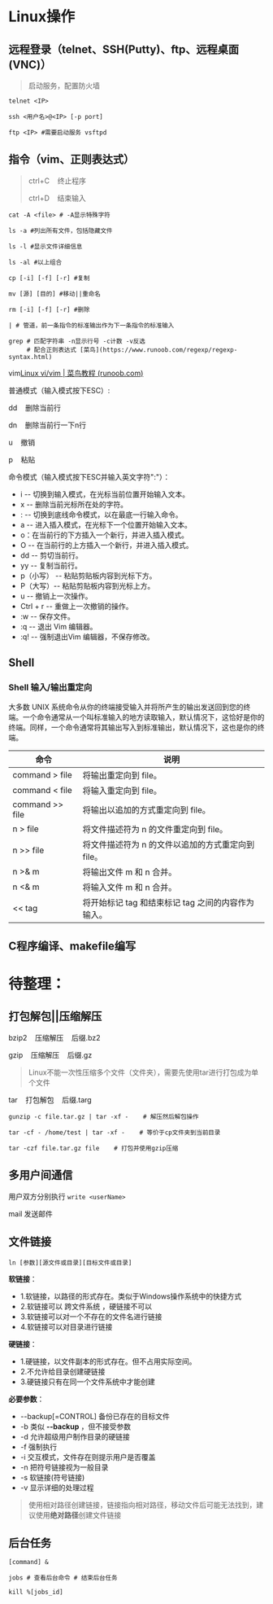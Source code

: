 # Linux操作

## 远程登录（telnet、SSH(Putty)、ftp、远程桌面(VNC)）

> 启动服务，配置防火墙

```shell
telnet <IP>

ssh <用户名>@<IP> [-p port]

ftp <IP> #需要启动服务 vsftpd
```

## 指令（vim、正则表达式）

> ctrl+C    终止程序
> 
> ctrl+D    结束输入

```shell
cat -A <file> # -A显示特殊字符

ls -a #列出所有文件，包括隐藏文件

ls -l #显示文件详细信息

ls -al #以上组合

cp [-i] [-f] [-r] #复制

mv [源] [目的] #移动||重命名

rm [-i] [-f] [-r] #删除

| # 管道，前一条指令的标准输出作为下一条指令的标准输入

grep # 匹配字符串 -n显示行号 -c计数 -v反选
     # 配合正则表达式 [菜鸟](https://www.runoob.com/regexp/regexp-syntax.html)
```



vim[Linux vi/vim | 菜鸟教程 (runoob.com)](https://www.runoob.com/linux/linux-vim.html)

普通模式（输入模式按下ESC）:

dd    删除当前行

dn    删除当前行一下n行

u    撤销

p    粘贴



命令模式（输入模式按下ESC并输入英文字符":"）：

* i -- 切换到输入模式，在光标当前位置开始输入文本。
* x -- 删除当前光标所在处的字符。
* : -- 切换到底线命令模式，以在最底一行输入命令。
* a -- 进入插入模式，在光标下一个位置开始输入文本。
* o：在当前行的下方插入一个新行，并进入插入模式。
* O -- 在当前行的上方插入一个新行，并进入插入模式。
* dd -- 剪切当前行。
* yy -- 复制当前行。
* p（小写） -- 粘贴剪贴板内容到光标下方。
* P（大写）-- 粘贴剪贴板内容到光标上方。
* u -- 撤销上一次操作。
* Ctrl + r -- 重做上一次撤销的操作。
* :w -- 保存文件。
* :q -- 退出 Vim 编辑器。
* :q! -- 强制退出Vim 编辑器，不保存修改。
  
  
  
  

## Shell

### Shell 输入/输出重定向

大多数 UNIX 系统命令从你的终端接受输入并将所产生的输出发送回​​到您的终端。一个命令通常从一个叫标准输入的地方读取输入，默认情况下，这恰好是你的终端。同样，一个命令通常将其输出写入到标准输出，默认情况下，这也是你的终端。

| 命令              | 说明                             |
| --------------- | ------------------------------ |
| command > file  | 将输出重定向到 file。                  |
| command < file  | 将输入重定向到 file。                  |
| command >> file | 将输出以追加的方式重定向到 file。            |
| n > file        | 将文件描述符为 n 的文件重定向到 file。        |
| n >> file       | 将文件描述符为 n 的文件以追加的方式重定向到 file。  |
| n >& m          | 将输出文件 m 和 n 合并。                |
| n <& m          | 将输入文件 m 和 n 合并。                |
| << tag          | 将开始标记 tag 和结束标记 tag 之间的内容作为输入。 |

## C程序编译、makefile编写









# 待整理：



## 打包解包||压缩解压

bzip2    压缩解压    后缀.bz2

gzip    压缩解压    后缀.gz



> Linux不能一次性压缩多个文件（文件夹），需要先使用tar进行打包成为单个文件

tar    打包解包    后缀.targ 



```shell
gunzip -c file.tar.gz | tar -xf -    # 解压然后解包操作

tar -cf - /home/test | tar -xf -    # 等价于cp文件夹到当前目录

tar -czf file.tar.gz file    # 打包并使用gzip压缩
```



## 多用户间通信

用户双方分别执行 `write <userName>`



mail 发送邮件



## 文件链接

```shell
ln [参数][源文件或目录][目标文件或目录]
```

**软链接**：

* 1.软链接，以路径的形式存在。类似于Windows操作系统中的快捷方式
* 2.软链接可以 跨文件系统 ，硬链接不可以
* 3.软链接可以对一个不存在的文件名进行链接
* 4.软链接可以对目录进行链接

**硬链接**：

* 1.硬链接，以文件副本的形式存在。但不占用实际空间。
* 2.不允许给目录创建硬链接
* 3.硬链接只有在同一个文件系统中才能创建

**必要参数**：

* --backup[=CONTROL] 备份已存在的目标文件
* -b 类似 **--backup** ，但不接受参数
* -d 允许超级用户制作目录的硬链接
* -f 强制执行
* -i 交互模式，文件存在则提示用户是否覆盖
* -n 把符号链接视为一般目录
* -s 软链接(符号链接)
* -v 显示详细的处理过程

> 使用相对路径创建链接，链接指向相对路径，移动文件后可能无法找到，建议使用**绝对路径**创建文件链接





## 后台任务

```shell
[command] &

jobs # 查看后台命令 # 结束后台任务

kill %[jobs_id]
```

    
